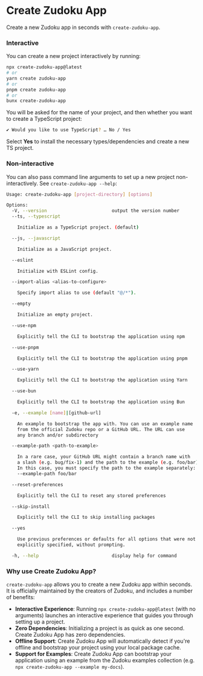# Create Zudoku App

Create a new Zudoku app in seconds with `create-zudoku-app`.

### Interactive

You can create a new project interactively by running:

```bash
npx create-zudoku-app@latest
# or
yarn create zudoku-app
# or
pnpm create zudoku-app
# or
bunx create-zudoku-app
```

You will be asked for the name of your project, and then whether you want to
create a TypeScript project:

```bash
✔ Would you like to use TypeScript? … No / Yes
```

Select **Yes** to install the necessary types/dependencies and create a new TS project.

### Non-interactive

You can also pass command line arguments to set up a new project
non-interactively. See `create-zudoku-app --help`:

```bash
Usage: create-zudoku-app [project-directory] [options]

Options:
  -V, --version                        output the version number
  --ts, --typescript

    Initialize as a TypeScript project. (default)

  --js, --javascript

    Initialize as a JavaScript project.

  --eslint

    Initialize with ESLint config.

  --import-alias <alias-to-configure>

    Specify import alias to use (default "@/*").

  --empty

    Initialize an empty project.

  --use-npm

    Explicitly tell the CLI to bootstrap the application using npm

  --use-pnpm

    Explicitly tell the CLI to bootstrap the application using pnpm

  --use-yarn

    Explicitly tell the CLI to bootstrap the application using Yarn

  --use-bun

    Explicitly tell the CLI to bootstrap the application using Bun

  -e, --example [name]|[github-url]

    An example to bootstrap the app with. You can use an example name
    from the official Zudoku repo or a GitHub URL. The URL can use
    any branch and/or subdirectory

  --example-path <path-to-example>

    In a rare case, your GitHub URL might contain a branch name with
    a slash (e.g. bug/fix-1) and the path to the example (e.g. foo/bar).
    In this case, you must specify the path to the example separately:
    --example-path foo/bar

  --reset-preferences

    Explicitly tell the CLI to reset any stored preferences

  --skip-install

    Explicitly tell the CLI to skip installing packages

  --yes

    Use previous preferences or defaults for all options that were not
    explicitly specified, without prompting.

  -h, --help                           display help for command
```

### Why use Create Zudoku App?

`create-zudoku-app` allows you to create a new Zudoku app within seconds. It is officially maintained by the creators of Zudoku, and includes a number of benefits:

- **Interactive Experience**: Running `npx create-zudoku-app@latest` (with no arguments) launches an interactive experience that guides you through setting up a project.
- **Zero Dependencies**: Initializing a project is as quick as one second. Create Zudoku App has zero dependencies.
- **Offline Support**: Create Zudoku App will automatically detect if you're offline and bootstrap your project using your local package cache.
- **Support for Examples**: Create Zudoku App can bootstrap your application using an example from the Zudoku examples collection (e.g. `npx create-zudoku-app --example my-docs`).
